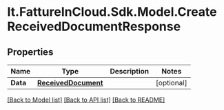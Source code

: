 # It.FattureInCloud.Sdk.Model.CreateReceivedDocumentResponse

## Properties

Name | Type | Description | Notes
------------ | ------------- | ------------- | -------------
**Data** | [**ReceivedDocument**](ReceivedDocument.md) |  | [optional] 

[[Back to Model list]](../README.md#documentation-for-models) [[Back to API list]](../README.md#documentation-for-api-endpoints) [[Back to README]](../README.md)

